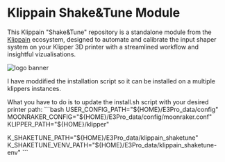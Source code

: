 # Klippain Shake&Tune Module

This Klippain "Shake&Tune" repository is a standalone module from the [Klippain](https://github.com/Frix-x/klippain) ecosystem, designed to automate and calibrate the input shaper system on your Klipper 3D printer with a streamlined workflow and insightful vizualisations.

![logo banner](./docs/banner.png)

I have moddified the installation script so it can be installed on a multiple klippers instances.

What you have to do is to update the install.sh script with your desired printer path:
     ```bash
USER_CONFIG_PATH="${HOME}/E3Pro_data/config"
MOONRAKER_CONFIG="${HOME}/E3Pro_data/config/moonraker.conf"
KLIPPER_PATH="${HOME}/klipper"

K_SHAKETUNE_PATH="${HOME}/E3Pro_data/klippain_shaketune"
K_SHAKETUNE_VENV_PATH="${HOME}/E3Pro_data/klippain_shaketune-env"
    ```

